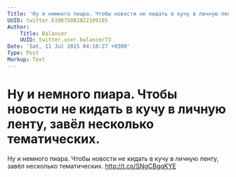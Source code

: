 ```yaml
---
Title: 'Ну и немного пиара. Чтобы новости не кидать в кучу в личную ленту, завёл несколько тематических.'
UUID: twitter.619675082022109185
Author:
    Title: Balancer
    UUID: twitter.user.balancer73
Date: 'Sat, 11 Jul 2015 04:10:27 +0300'
Type: Post
Markup: Text
---
```


# Ну и немного пиара. Чтобы новости не кидать в кучу в личную ленту, завёл несколько тематических.

Ну и немного пиара. Чтобы новости не кидать в кучу в личную
ленту, завёл несколько тематических. http://t.co/SNgCBgqKYE